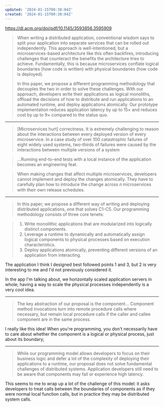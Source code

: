 ```yaml
---
updated: '2024-01-15T00:38:04Z'
created: '2024-01-15T00:38:04Z'
---
```

https://dl.acm.org/doi/pdf/10.1145/3593856.3595909

> When writing a distributed application, conventional wisdom says to split your application into separate services that can be rolled out independently. This approach is well-intentioned, but a microservices-based architecture like this often backfires, introducing challenges that counteract the benefits the architecture tries to achieve. Fundamentally, this is because microservices conflate logical boundaries (how code is written) with physical boundaries (how code is deployed). 
> 
> In this paper, we propose a different programming methodology that decouples the two in order to solve these challenges. With our approach, developers write their applications as logical monoliths, offload the decisions of how to distribute and run applications to an automated runtime, and deploy applications atomically. Our prototype implementation reduces application latency by up to 15× and reduces cost by up to 9× compared to the status quo.

---

> \[Microservices hurt] correctness. It is extremely challenging to reason about the interactions between every deployed version of every microservice. In a case study of over 100 catastrophic failures of eight widely used systems, two-thirds of failures were caused by the interactions between multiple versions of a system

> ...Running end-to-end tests with a local instance of the application becomes an engineering feat.

> When making changes that affect multiple microservices, developers cannot implement and deploy the changes atomically. They have to carefully plan how to introduce the change across 𝑛 microservices with their own release schedules.

---

> In this paper, we propose a different way of writing and deploying distributed applications, one that solves C1-C5. Our programming methodology consists of three core tenets:

> 1. Write monolithic applications that are modularized into logically distinct components.
> 2. Leverage a runtime to dynamically and automatically assign logical components to physical processes based on execution characteristics.
> 3. Deploy applications atomically, preventing different versions of an application from interacting.

The application I think I designed best followed points 1 and 3, but 2 is very interesting to me and I'd not previously considered it.

In the app I'm talking about, we horizontally scaled application servers in whole; having a way to scale the physical processes independently is a very cool idea.

---

> The key abstraction of our proposal is the component... Component method invocations turn into remote procedure calls where necessary, but remain local procedure calls if the caller and callee component are in the same process.

I really like this idea! When you're programming, you don't necessarily have to care about whether the component is a logical or physical process, just about its boundary; 

---

> While our programming model allows developers to focus on their business logic and defer a lot of the complexity of deploying their applications to a runtime, our proposal does not solve fundamental challenges of distributed systems. Application developers still need to be aware that components may fail or experience high latency.

This seems to me to wrap up a lot of the challenge of this model: it asks developers to treat calls between the boundaries of components as if they were normal local function calls, but in practice they may be distributed system calls.